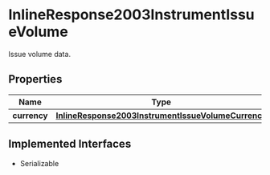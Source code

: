

# InlineResponse2003InstrumentIssueVolume

Issue volume data.

## Properties

Name | Type | Description | Notes
------------ | ------------- | ------------- | -------------
**currency** | [**InlineResponse2003InstrumentIssueVolumeCurrency**](InlineResponse2003InstrumentIssueVolumeCurrency.md) |  |  [optional]


## Implemented Interfaces

* Serializable


